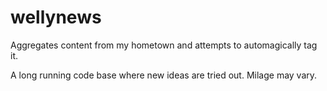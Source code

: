 # wellynews

Aggregates content from my hometown and attempts to automagically tag it.

A long running code base where new ideas are tried out.
Milage may vary.
